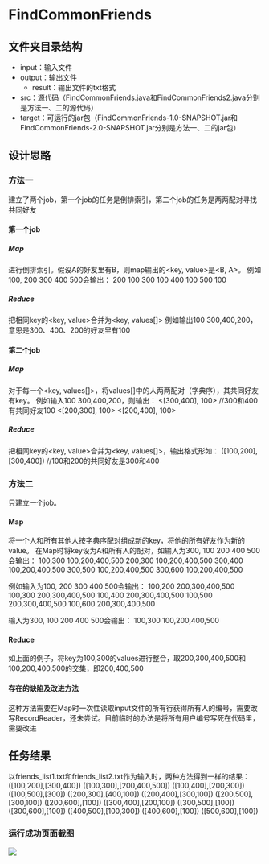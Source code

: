 # FindCommonFriends
## 文件夹目录结构
* input：输入文件
* output：输出文件
    * result：输出文件的txt格式
* src：源代码（FindCommonFriends.java和FindCommonFriends2.java分别是方法一、二的源代码）
* target：可运行的jar包（FindCommonFriends-1.0-SNAPSHOT.jar和FindCommonFriends-2.0-SNAPSHOT.jar分别是方法一、二的jar包）

## 设计思路
### 方法一
建立了两个job，第一个job的任务是倒排索引，第二个job的任务是两两配对寻找共同好友
#### 第一个job
##### Map
进行倒排索引。假设A的好友里有B，则map输出的<key, value>是<B, A>。
例如100, 200 300 400 500会输出：
200 100
300 100
400 100
500 100
##### Reduce
把相同key的<key, value>合并为<key, values[]>
例如输出100 300,400,200，意思是300、400、200的好友里有100
#### 第二个job
##### Map
对于每一个<key, values[]>，将values[]中的人两两配对（字典序），其共同好友有key。
例如输入100 300,400,200，则输出：
<[300,400], 100> //300和400有共同好友100
<[200,300], 100>
<[200,400], 100>
##### Reduce
把相同key的<key, value>合并为<key, values[]>，输出格式形如：
([100,200],[300,400]) //100和200的共同好友是300和400

### 方法二
只建立一个job。
#### Map
将一个人和所有其他人按字典序配对组成新的key，将他的所有好友作为新的value。
在Map时将key设为A和所有人的配对，如输入为300, 100 200 400 500会输出：
100,300 100,200,400,500
200,300 100,200,400,500
300,400 100,200,400,500
300,500 100,200,400,500
300,600 100,200,400,500

例如输入为100, 200 300 400 500会输出：
100,200 200,300,400,500
100,300 200,300,400,500
100,400 200,300,400,500
100,500 200,300,400,500
100,600 200,300,400,500

输入为300, 100 200 400 500会输出：
100,300 100,200,400,500
#### Reduce
如上面的例子，将key为100,300的values进行整合，取200,300,400,500和100,200,400,500的交集，即200,400,500
#### 存在的缺陷及改进方法
这种方法需要在Map时一次性读取input文件的所有行获得所有人的编号，需要改写RecordReader，还未尝试。目前临时的办法是将所有用户编号写死在代码里，需要改进

## 任务结果
以friends_list1.txt和friends_list2.txt作为输入时，两种方法得到一样的结果：
([100,200],[300,400])
([100,300],[200,400,500])
([100,400],[200,300])
([100,500],[300])
([200,300],[400,100])
([200,400],[300,100])
([200,500],[300,100])
([200,600],[100])
([300,400],[200,100])
([300,500],[100])
([300,600],[100])
([400,500],[100,300])
([400,600],[100])
([500,600],[100])
### 运行成功页面截图
![](https://finclaw.oss-cn-shenzhen.aliyuncs.com/img/map_reduce.png)
